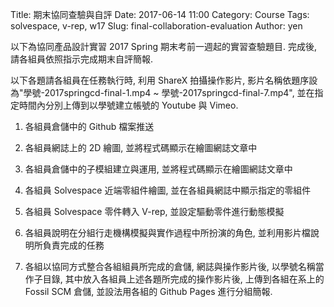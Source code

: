 Title: 期末協同查驗與自評
Date: 2017-06-14 11:00
Category: Course
Tags: solvespace, v-rep, w17
Slug: final-collaboration-evaluation
Author: yen

以下為協同產品設計實習 2017 Spring 期末考前一週起的實習查驗題目. 完成後, 請各組員依照指示完成期末自評簡報.

<!-- PELICAN_END_SUMMARY -->

以下各題請各組員在任務執行時, 利用 ShareX 拍攝操作影片, 影片名稱依題序設為"學號-2017springcd-final-1.mp4 ~ 學號-2017springcd-final-7.mp4", 並在指定時間內分別上傳到以學號建立帳號的 Youtube 與 Vimeo.

1. 各組員倉儲中的 Github 檔案推送

2. 各組員網誌上的 2D 繪圖, 並將程式碼顯示在繪圖網誌文章中

3. 各組員倉儲中的子模組建立與運用, 並將程式碼顯示在繪圖網誌文章中

4. 各組員 Solvespace 近端零組件繪圖, 並在各組員網誌中顯示指定的零組件

5. 各組員 Solvespace 零件轉入 V-rep, 並設定驅動零件進行動態模擬

6. 各組員說明在分組行走機構模擬與實作過程中所扮演的角色, 並利用影片檔說明所負責完成的任務

7. 各組以協同方式整合各組組員所完成的倉儲, 網誌與操作影片後, 以學號名稱當作子目錄, 其中放入各組員上述各題所完成的操作影片後, 上傳到各組在系上的 Fossil SCM 倉儲, 並設法用各組的 Github Pages 進行分組簡報.